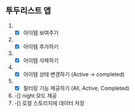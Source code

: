 ## 투두리스트 앱

1. -[x] 아이템 보여주기
2. -[x] 아이템 추가하기
3. -[x] 아이템 삭제하기
4. -[x] 아이템 상태 변경하기 (Active -> completed)
5. -[x] 필터링 기능 제공하기 (All, Active, Completed)
6. -[] night 모드 제공
7. -[] 로컬 스토리지에 데이터 저장
